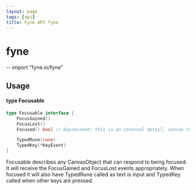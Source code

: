 ```yaml
---
layout: page
tags: [api]
title: Fyne API fyne
---
```


# fyne
--
    import "fyne.io/fyne"

## Usage

#### type Focusable

```go
type Focusable interface {
	FocusGained()
	FocusLost()
	Focused() bool // Deprecated: this is an internal detail, canvas tracks current focused object

	TypedRune(rune)
	TypedKey(*KeyEvent)
}
```

Focusable describes any CanvasObject that can respond to being focused. It will receive the FocusGained and FocusLost events appropriately. When focused it will also have TypedRune called as text is input and TypedKey called when other keys are pressed.
